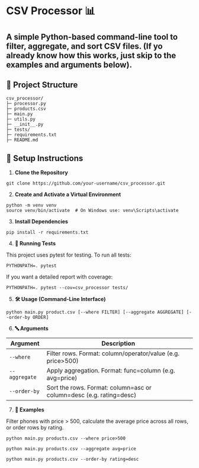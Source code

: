 # CSV Processor 📊

A simple Python-based command-line tool to filter, aggregate, and sort CSV files. (If yo already know how this works, just skip to the examples and arguments below).
---

## 📁 Project Structure

```
csv_processor/
├─ processor.py
├─ products.csv
├─ main.py
├─ utils.py
├─ __init__.py
├─ tests/
├─ requirements.txt
├─ README.md
```

## 🚀 Setup Instructions

1. **Clone the Repository**

```
git clone https://github.com/your-username/csv_processor.git
```

2. **Create and Activate a Virtual Environment**

```
python -m venv venv
source venv/bin/activate  # On Windows use: venv\Scripts\activate
```

3. **Install Dependencies**

```
pip install -r requirements.txt
```

4. **🧪 Running Tests**

This project uses pytest for testing. To run all tests:

```
PYTHONPATH=. pytest
```

If you want a detailed report with coverage:

```
PYTHONPATH=. pytest --cov=csv_processor tests/
```

5. **🛠️ Usage (Command-Line Interface)**

```
python main.py product.csv [--where FILTER] [--aggregate AGGREGATE] [--order-by ORDER]
```

6. **🔤 Arguments**

| Argument	| Description |
|-----------|-------------|
|`--where`	| Filter rows. Format: column/operator/value (e.g. price>500)|
|`--aggregate`| Apply aggregation. Format: func=column (e.g. avg=price)|
|`--order-by` | Sort the rows. Format: column=asc or column=desc (e.g. rating=desc)|

7. **🧾 Examples**

Filter phones with price > 500, calculate the average price across all rows, or order rows by rating.

```
python main.py products.csv --where price>500

python main.py products.csv --aggregate avg=price

python main.py products.csv --order-by rating=desc
```